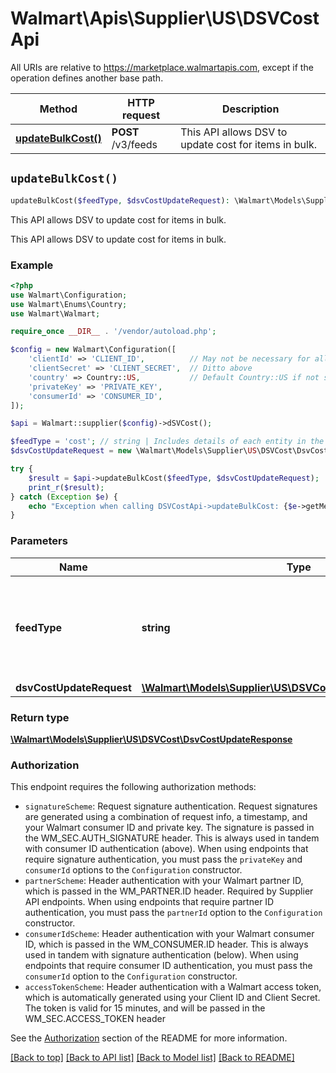 # Walmart\Apis\Supplier\US\DSVCostApi  
All URIs are relative to https://marketplace.walmartapis.com, except if the operation defines another base path.

| Method | HTTP request | Description |
| ------------- | ------------- | ------------- |
| [**updateBulkCost()**](#updateBulkCost) | **POST** /v3/feeds | This API allows DSV to update cost for items in bulk. |


## `updateBulkCost()`

```php
updateBulkCost($feedType, $dsvCostUpdateRequest): \Walmart\Models\Supplier\US\DSVCost\DsvCostUpdateResponse
```
This API allows DSV to update cost for items in bulk.

This API allows DSV to update cost for items in bulk.

### Example

```php
<?php
use Walmart\Configuration;
use Walmart\Enums\Country;
use Walmart\Walmart;

require_once __DIR__ . '/vendor/autoload.php';

$config = new Walmart\Configuration([
    'clientId' => 'CLIENT_ID',          // May not be necessary for all endpoints, particularly outside the US
    'clientSecret' => 'CLIENT_SECRET',  // Ditto above
    'country' => Country::US,           // Default Country::US if not set
    'privateKey' => 'PRIVATE_KEY',
    'consumerId' => 'CONSUMER_ID',
]);

$api = Walmart::supplier($config)->dSVCost();

$feedType = 'cost'; // string | Includes details of each entity in the feed. Do not set this parameter to true.
$dsvCostUpdateRequest = new \Walmart\Models\Supplier\US\DSVCost\DsvCostUpdateRequest(); // \Walmart\Models\Supplier\US\DSVCost\DsvCostUpdateRequest | File fields

try {
    $result = $api->updateBulkCost($feedType, $dsvCostUpdateRequest);
    print_r($result);
} catch (Exception $e) {
    echo "Exception when calling DSVCostApi->updateBulkCost: {$e->getMessage()}\n";
}
```

### Parameters
| Name | Type | Description  | Notes |
| ------------- | ------------- | ------------- | ------------- |
| **feedType** | **string**| Includes details of each entity in the feed. Do not set this parameter to true. | [default to 'cost'] |
| **dsvCostUpdateRequest** | [**\Walmart\Models\Supplier\US\DSVCost\DsvCostUpdateRequest**](../../../Models/Supplier/US/DSVCost/DsvCostUpdateRequest.md)| File fields | |


### Return type

[**\Walmart\Models\Supplier\US\DSVCost\DsvCostUpdateResponse**](../../../Models/Supplier/US/DSVCost/DsvCostUpdateResponse.md)

### Authorization

This endpoint requires the following authorization methods:

* `signatureScheme`: Request signature authentication. Request signatures are generated using a combination of request info, a timestamp, and your Walmart consumer ID and private key. The signature is passed in the WM_SEC.AUTH_SIGNATURE header. This is always used in tandem with consumer ID authentication (above). When using endpoints that require signature authentication, you must pass the `privateKey` and `consumerId` options to the `Configuration` constructor.
* `partnerScheme`: Header authentication with your Walmart partner ID, which is passed in the WM_PARTNER.ID header. Required by Supplier API endpoints. When using endpoints that require partner ID authentication, you must pass the `partnerId` option to the `Configuration` constructor.
* `consumerIdScheme`: Header authentication with your Walmart consumer ID, which is passed in the WM_CONSUMER.ID header. This is always used in tandem with signature authentication (below). When using endpoints that require consumer ID authentication, you must pass the `consumerId` option to the `Configuration` constructor.
* `accessTokenScheme`: Header authentication with a Walmart access token, which is automatically generated using your Client ID and Client Secret. The token is valid for 15 minutes, and will be passed in the WM_SEC.ACCESS_TOKEN header

See the [Authorization](../../../../README.md#authorization) section of the README for more information.


[[Back to top]](#) [[Back to API list]](../../../../README.md#supported-apis)
[[Back to Model list]](../../../Models/Supplier/US)
[[Back to README]](../../../../README.md)
